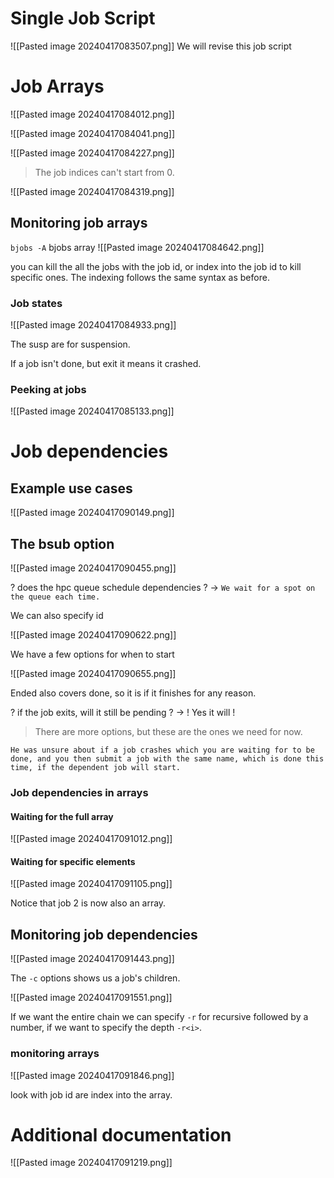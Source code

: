 
# Single Job Script

![[Pasted image 20240417083507.png]]
We will revise this job script


# Job Arrays

![[Pasted image 20240417084012.png]]

![[Pasted image 20240417084041.png]]

![[Pasted image 20240417084227.png]]

> The job indices can't start from 0.

![[Pasted image 20240417084319.png]]

## Monitoring job arrays

`bjobs -A` bjobs array
![[Pasted image 20240417084642.png]]

you can kill the all the jobs with the job id, or index into the job id to kill specific ones.
The indexing follows the same syntax as before.
### Job states

![[Pasted image 20240417084933.png]]

The susp are for suspension.

If a job isn't done, but exit it means it crashed.

### Peeking at jobs

![[Pasted image 20240417085133.png]]


# Job dependencies

## Example use cases

![[Pasted image 20240417090149.png]]

## The bsub option

![[Pasted image 20240417090455.png]]

? does the hpc queue schedule dependencies ? -> `We wait for a spot on the queue each time.`

We can also specify id

![[Pasted image 20240417090622.png]]

We have a few options for when to start

![[Pasted image 20240417090655.png]]

Ended also covers done, so it is if it finishes for any reason.

? if the job exits, will it still be pending ? -> ! Yes it will !

> There are more options, but these are the ones we need for now.

`He was unsure about if a job crashes which you are waiting for to be done, and you then submit a job with the same name, which is done this time, if the dependent job will start.`


### Job dependencies in arrays


#### Waiting for the full array

![[Pasted image 20240417091012.png]]

#### Waiting for specific elements

![[Pasted image 20240417091105.png]]

Notice that job 2 is now also an array.

## Monitoring job dependencies

![[Pasted image 20240417091443.png]]

The `-c` options shows us a job's children.

![[Pasted image 20240417091551.png]]

If we want the entire chain we can specify `-r` for recursive followed by a number, if we want to specify the depth `-r<i>`.

### monitoring arrays


![[Pasted image 20240417091846.png]]

look with job id are index into the array.


# Additional documentation

![[Pasted image 20240417091219.png]]
